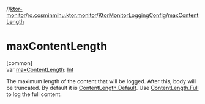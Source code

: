 //[ktor-monitor](../../../index.md)/[ro.cosminmihu.ktor.monitor](../index.md)/[KtorMonitorLoggingConfig](index.md)/[maxContentLength](max-content-length.md)

# maxContentLength

[common]\
var [maxContentLength](max-content-length.md): [Int](https://kotlinlang.org/api/core/kotlin-stdlib/kotlin/-int/index.html)

The maximum length of the content that will be logged. After this, body will be truncated. By default it is [ContentLength.Default](../-content-length/-default.md). Use [ContentLength.Full](../-content-length/-full.md) to log the full content.